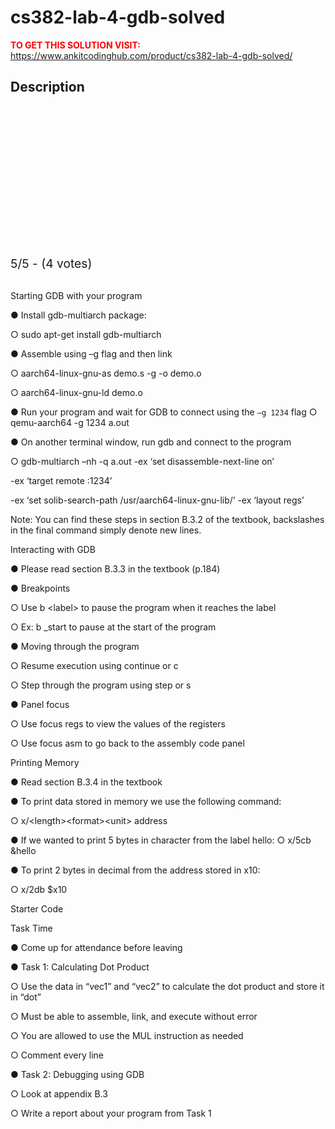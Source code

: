 # cs382-lab-4-gdb-solved



**<span style='color:red'>TO GET THIS SOLUTION VISIT:</span>** https://www.ankitcodinghub.com/product/cs382-lab-4-gdb-solved/

<h2>Description</h2>



<div class="kk-star-ratings kksr-auto kksr-align-center kksr-valign-top" data-payload="{&quot;align&quot;:&quot;center&quot;,&quot;id&quot;:&quot;128071&quot;,&quot;slug&quot;:&quot;default&quot;,&quot;valign&quot;:&quot;top&quot;,&quot;ignore&quot;:&quot;&quot;,&quot;reference&quot;:&quot;auto&quot;,&quot;class&quot;:&quot;&quot;,&quot;count&quot;:&quot;4&quot;,&quot;legendonly&quot;:&quot;&quot;,&quot;readonly&quot;:&quot;&quot;,&quot;score&quot;:&quot;5&quot;,&quot;starsonly&quot;:&quot;&quot;,&quot;best&quot;:&quot;5&quot;,&quot;gap&quot;:&quot;4&quot;,&quot;greet&quot;:&quot;Rate this product&quot;,&quot;legend&quot;:&quot;5\/5 - (4 votes)&quot;,&quot;size&quot;:&quot;24&quot;,&quot;title&quot;:&quot;CS382 Lab 4-GDB Solved&quot;,&quot;width&quot;:&quot;138&quot;,&quot;_legend&quot;:&quot;{score}\/{best} - ({count} {votes})&quot;,&quot;font_factor&quot;:&quot;1.25&quot;}">
            
<div class="kksr-stars">
    
<div class="kksr-stars-inactive">
            <div class="kksr-star" data-star="1" style="padding-right: 4px">
            

<div class="kksr-icon" style="width: 24px; height: 24px;"></div>
        </div>
            <div class="kksr-star" data-star="2" style="padding-right: 4px">
            

<div class="kksr-icon" style="width: 24px; height: 24px;"></div>
        </div>
            <div class="kksr-star" data-star="3" style="padding-right: 4px">
            

<div class="kksr-icon" style="width: 24px; height: 24px;"></div>
        </div>
            <div class="kksr-star" data-star="4" style="padding-right: 4px">
            

<div class="kksr-icon" style="width: 24px; height: 24px;"></div>
        </div>
            <div class="kksr-star" data-star="5" style="padding-right: 4px">
            

<div class="kksr-icon" style="width: 24px; height: 24px;"></div>
        </div>
    </div>
    
<div class="kksr-stars-active" style="width: 138px;">
            <div class="kksr-star" style="padding-right: 4px">
            

<div class="kksr-icon" style="width: 24px; height: 24px;"></div>
        </div>
            <div class="kksr-star" style="padding-right: 4px">
            

<div class="kksr-icon" style="width: 24px; height: 24px;"></div>
        </div>
            <div class="kksr-star" style="padding-right: 4px">
            

<div class="kksr-icon" style="width: 24px; height: 24px;"></div>
        </div>
            <div class="kksr-star" style="padding-right: 4px">
            

<div class="kksr-icon" style="width: 24px; height: 24px;"></div>
        </div>
            <div class="kksr-star" style="padding-right: 4px">
            

<div class="kksr-icon" style="width: 24px; height: 24px;"></div>
        </div>
    </div>
</div>
                

<div class="kksr-legend" style="font-size: 19.2px;">
            5/5 - (4 votes)    </div>
    </div>
&nbsp;

Starting GDB with your program

● Install gdb-multiarch package:

○ sudo apt-get install gdb-multiarch

● Assemble using –g flag and then link

○ aarch64-linux-gnu-as demo.s -g -o demo.o

○ aarch64-linux-gnu-ld demo.o

● Run your program and wait for GDB to connect using the `–g 1234` flag ○ qemu-aarch64 -g 1234 a.out

● On another terminal window, run gdb and connect to the program

○ gdb-multiarch –nh -q a.out -ex ‘set disassemble-next-line on’

-ex ‘target remote :1234’

-ex ‘set solib-search-path /usr/aarch64-linux-gnu-lib/’ -ex ‘layout regs’

Note: You can find these steps in section B.3.2 of the textbook, backslashes in the final command simply denote new lines.

Interacting with GDB

● Please read section B.3.3 in the textbook (p.184)

● Breakpoints

○ Use b &lt;label&gt; to pause the program when it reaches the label

○ Ex: b _start to pause at the start of the program

● Moving through the program

○ Resume execution using continue or c

○ Step through the program using step or s

● Panel focus

○ Use focus regs to view the values of the registers

○ Use focus asm to go back to the assembly code panel

Printing Memory

● Read section B.3.4 in the textbook

● To print data stored in memory we use the following command:

○ x/&lt;length&gt;&lt;format&gt;&lt;unit&gt; address

● If we wanted to print 5 bytes in character from the label hello: ○ x/5cb &amp;hello

● To print 2 bytes in decimal from the address stored in x10:

○ x/2db $x10

Starter Code

Task Time

● Come up for attendance before leaving

● Task 1: Calculating Dot Product

○ Use the data in “vec1” and “vec2” to calculate the dot product and store it in “dot”

○ Must be able to assemble, link, and execute without error

○ You are allowed to use the MUL instruction as needed

○ Comment every line

● Task 2: Debugging using GDB

○ Look at appendix B.3

○ Write a report about your program from Task 1
